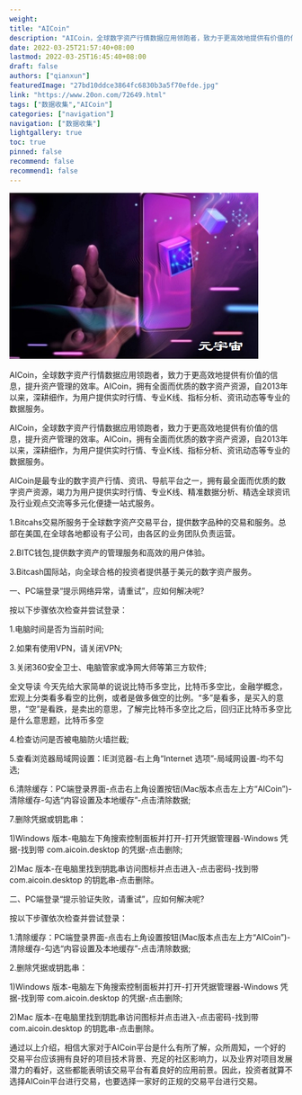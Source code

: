 ```yaml
---
weight: 
title: "AICoin"
description: "AICoin，全球数字资产行情数据应用领跑者，致力于更高效地提供有价值的信息，提升资产管理的效率"
date: 2022-03-25T21:57:40+08:00
lastmod: 2022-03-25T16:45:40+08:00
draft: false
authors: ["qianxun"]
featuredImage: "27bd10ddce3864fc6830b3a5f70efde.jpg"
link: "https://www.20on.com/72649.html"
tags: ["数据收集","AICoin"]
categories: ["navigation"]
navigation: ["数据收集"]
lightgallery: true
toc: true
pinned: false
recommend: false
recommend1: false
---
```


![](27bd10ddce3864fc6830b3a5f70efde.jpg)



AICoin，全球数字资产行情数据应用领跑者，致力于更高效地提供有价值的信息，提升资产管理的效率。AICoin，拥有全面而优质的数字资产资源，自2013年以来，深耕细作，为用户提供实时行情、专业K线、指标分析、资讯动态等专业的数据服务。

AICoin，全球数字资产行情数据应用领跑者，致力于更高效地提供有价值的信息，提升资产管理的效率。AICoin，拥有全面而优质的数字资产资源，自2013年以来，深耕细作，为用户提供实时行情、专业K线、指标分析、资讯动态等专业的数据服务。

AICoin是最专业的数字资产行情、资讯、导航平台之一，拥有最全面而优质的数字资产资源，竭力为用户提供实时行情、专业K线、精准数据分析、精选全球资讯及行业观点交流等多元化便捷一站式服务。

1.Bitcahs交易所服务于全球数字资产交易平台，提供数字品种的交易和服务。总部在美国,在全球各地都设有子公司，由各区的业务团队负责运营。

2.BITC钱包,提供数字资产的管理服务和高效的用户体验。

3.Bitcash国际站，向全球合格的投资者提供基于美元的数字资产服务。

一、PC端登录“提示网络异常，请重试”，应如何解决呢?

按以下步骤依次检查并尝试登录：

1.电脑时间是否为当前时间;

2.如果有使用VPN，请关闭VPN;

3.关闭360安全卫士、电脑管家或净网大师等第三方软件;

全文导读 今天先给大家简单的说说比特币多空比，比特币多空比，金融学概念，宏观上分类看多看空的比例，或者是做多做空的比例。“多”是看多，是买入的意思，“空”是看跌，是卖出的意思，了解完比特币多空比之后，回归正比特币多空比是什么意思题，比特币多空

4.检查访问是否被电脑防火墙拦截;

5.查看浏览器局域网设置：IE浏览器-右上角“Internet 选项”-局域网设置-均不勾选;

6.清除缓存：PC端登录界面-点击右上角设置按钮(Mac版本点击左上方“AICoin”)-清除缓存-勾选“内容设置及本地缓存”-点击清除数据;

7.删除凭据或钥匙串：

1)Windows 版本-电脑左下角搜索控制面板并打开-打开凭据管理器-Windows 凭据-找到带 com.aicoin.desktop 的凭据-点击删除;

2)Mac 版本-在电脑里找到钥匙串访问图标并点击进入-点击密码-找到带 com.aicoin.desktop 的钥匙串-点击删除。

二、PC端登录“提示验证失败，请重试”，应如何解决呢?

按以下步骤依次检查并尝试登录：

1.清除缓存：PC端登录界面-点击右上角设置按钮(Mac版本点击左上方“AICoin”)-清除缓存-勾选“内容设置及本地缓存”-点击清除数据;

2.删除凭据或钥匙串：

1)Windows 版本-电脑左下角搜索控制面板并打开-打开凭据管理器-Windows 凭据-找到带 com.aicoin.desktop 的凭据-点击删除;

2)Mac 版本-在电脑里找到钥匙串访问图标并点击进入-点击密码-找到带 com.aicoin.desktop 的钥匙串-点击删除。

通过以上介绍，相信大家对于AICoin平台是什么有所了解，众所周知，一个好的交易平台应该拥有良好的项目技术背景、充足的社区影响力，以及业界对项目发展潜力的看好，这些都能表明该交易平台有着良好的应用前景。因此，投资者就算不选择AICoin平台进行交易，也要选择一家好的正规的交易平台进行交易。